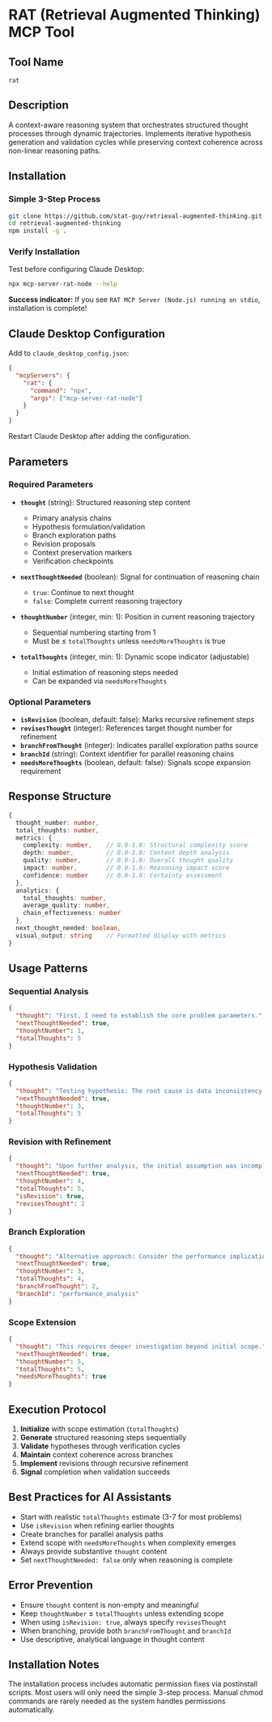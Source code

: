 # RAT (Retrieval Augmented Thinking) MCP Tool

## Tool Name
`rat`

## Description
A context-aware reasoning system that orchestrates structured thought processes through dynamic trajectories. Implements iterative hypothesis generation and validation cycles while preserving context coherence across non-linear reasoning paths.

## Installation

### Simple 3-Step Process
```bash
git clone https://github.com/stat-guy/retrieval-augmented-thinking.git
cd retrieval-augmented-thinking
npm install -g .
```

### Verify Installation
Test before configuring Claude Desktop:
```bash
npx mcp-server-rat-node --help
```

**Success indicator:** If you see `RAT MCP Server (Node.js) running on stdio`, installation is complete!

## Claude Desktop Configuration
Add to `claude_desktop_config.json`:
```json
{
  "mcpServers": {
    "rat": {
      "command": "npx",
      "args": ["mcp-server-rat-node"]
    }
  }
}
```

Restart Claude Desktop after adding the configuration.

## Parameters

### Required Parameters
- **`thought`** (string): Structured reasoning step content
  - Primary analysis chains
  - Hypothesis formulation/validation
  - Branch exploration paths
  - Revision proposals
  - Context preservation markers
  - Verification checkpoints

- **`nextThoughtNeeded`** (boolean): Signal for continuation of reasoning chain
  - `true`: Continue to next thought
  - `false`: Complete current reasoning trajectory

- **`thoughtNumber`** (integer, min: 1): Position in current reasoning trajectory
  - Sequential numbering starting from 1
  - Must be ≤ `totalThoughts` unless `needsMoreThoughts` is true

- **`totalThoughts`** (integer, min: 1): Dynamic scope indicator (adjustable)
  - Initial estimation of reasoning steps needed
  - Can be expanded via `needsMoreThoughts`

### Optional Parameters
- **`isRevision`** (boolean, default: false): Marks recursive refinement steps
- **`revisesThought`** (integer): References target thought number for refinement
- **`branchFromThought`** (integer): Indicates parallel exploration paths source
- **`branchId`** (string): Context identifier for parallel reasoning chains
- **`needsMoreThoughts`** (boolean, default: false): Signals scope expansion requirement

## Response Structure
```typescript
{
  thought_number: number,
  total_thoughts: number,
  metrics: {
    complexity: number,    // 0.0-1.0: Structural complexity score
    depth: number,         // 0.0-1.0: Content depth analysis
    quality: number,       // 0.0-1.0: Overall thought quality
    impact: number,        // 0.0-1.0: Reasoning impact score
    confidence: number     // 0.0-1.0: Certainty assessment
  },
  analytics: {
    total_thoughts: number,
    average_quality: number,
    chain_effectiveness: number
  },
  next_thought_needed: boolean,
  visual_output: string    // Formatted display with metrics
}
```

## Usage Patterns

### Sequential Analysis
```json
{
  "thought": "First, I need to establish the core problem parameters.",
  "nextThoughtNeeded": true,
  "thoughtNumber": 1,
  "totalThoughts": 5
}
```

### Hypothesis Validation
```json
{
  "thought": "Testing hypothesis: The root cause is data inconsistency.",
  "nextThoughtNeeded": true,
  "thoughtNumber": 3,
  "totalThoughts": 5
}
```

### Revision with Refinement
```json
{
  "thought": "Upon further analysis, the initial assumption was incomplete...",
  "nextThoughtNeeded": true,
  "thoughtNumber": 4,
  "totalThoughts": 5,
  "isRevision": true,
  "revisesThought": 2
}
```

### Branch Exploration
```json
{
  "thought": "Alternative approach: Consider the performance implications...",
  "nextThoughtNeeded": true,
  "thoughtNumber": 3,
  "totalThoughts": 4,
  "branchFromThought": 2,
  "branchId": "performance_analysis"
}
```

### Scope Extension
```json
{
  "thought": "This requires deeper investigation beyond initial scope.",
  "nextThoughtNeeded": true,
  "thoughtNumber": 5,
  "totalThoughts": 5,
  "needsMoreThoughts": true
}
```

## Execution Protocol
1. **Initialize** with scope estimation (`totalThoughts`)
2. **Generate** structured reasoning steps sequentially
3. **Validate** hypotheses through verification cycles
4. **Maintain** context coherence across branches
5. **Implement** revisions through recursive refinement
6. **Signal** completion when validation succeeds

## Best Practices for AI Assistants
- Start with realistic `totalThoughts` estimate (3-7 for most problems)
- Use `isRevision` when refining earlier thoughts
- Create branches for parallel analysis paths
- Extend scope with `needsMoreThoughts` when complexity emerges
- Always provide substantive `thought` content
- Set `nextThoughtNeeded: false` only when reasoning is complete

## Error Prevention
- Ensure `thought` content is non-empty and meaningful
- Keep `thoughtNumber` ≤ `totalThoughts` unless extending scope
- When using `isRevision: true`, always specify `revisesThought`
- When branching, provide both `branchFromThought` and `branchId`
- Use descriptive, analytical language in thought content

## Installation Notes
The installation process includes automatic permission fixes via postinstall scripts. Most users will only need the simple 3-step process. Manual chmod commands are rarely needed as the system handles permissions automatically.